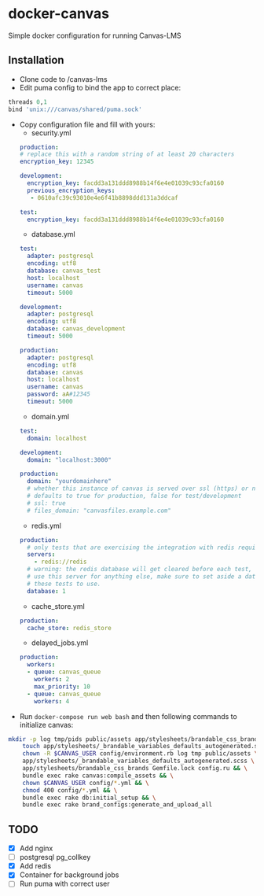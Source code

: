 # docker-canvas
Simple docker configuration for running Canvas-LMS

## Installation 
- Clone code to /canvas-lms
- Edit puma config to bind the app to correct place:
```ruby
threads 0,1
bind 'unix:///canvas/shared/puma.sock'
```
- Copy configuration file and fill with yours:
  - security.yml
  ```yaml
  production:
  # replace this with a random string of at least 20 characters
  encryption_key: 12345

  development:
    encryption_key: facdd3a131ddd8988b14f6e4e01039c93cfa0160
    previous_encryption_keys:
     - 0610afc39c93010e4e6f41b8898ddd131a3ddcaf

  test:
    encryption_key: facdd3a131ddd8988b14f6e4e01039c93cfa0160
  ```
  - database.yml
  ```yaml
  test:
    adapter: postgresql
    encoding: utf8
    database: canvas_test
    host: localhost
    username: canvas
    timeout: 5000

  development:
    adapter: postgresql
    encoding: utf8
    database: canvas_development
    timeout: 5000

  production:
    adapter: postgresql
    encoding: utf8
    database: canvas
    host: localhost
    username: canvas
    password: aA#12345
    timeout: 5000
  ```
  - domain.yml
  ```yaml
  test:
    domain: localhost

  development:
    domain: "localhost:3000"

  production:
    domain: "yourdomainhere"
    # whether this instance of canvas is served over ssl (https) or not
    # defaults to true for production, false for test/development
    # ssl: true
    # files_domain: "canvasfiles.example.com"
  ```
  - redis.yml
  ```yaml
  production:
    # only tests that are exercising the integration with redis require redis to run.
    servers:
      - redis://redis
    # warning: the redis database will get cleared before each test, so if you
    # use this server for anything else, make sure to set aside a database id for
    # these tests to use.
    database: 1
  ```
  - cache_store.yml
  ```yaml
  production:
    cache_store: redis_store
  ```
  - delayed_jobs.yml
  ```yaml
  production:
    workers:
    - queue: canvas_queue
      workers: 2
      max_priority: 10
    - queue: canvas_queue
      workers: 4
  ```
- Run `docker-compose run web bash` and then following commands to initialize canvas:
```bash
mkdir -p log tmp/pids public/assets app/stylesheets/brandable_css_brands && \
    touch app/stylesheets/_brandable_variables_defaults_autogenerated.scss && \
    chown -R $CANVAS_USER config/environment.rb log tmp public/assets \
    app/stylesheets/_brandable_variables_defaults_autogenerated.scss \
    app/stylesheets/brandable_css_brands Gemfile.lock config.ru && \
    bundle exec rake canvas:compile_assets && \
    chown $CANVAS_USER config/*.yml && \
    chmod 400 config/*.yml && \
    bundle exec rake db:initial_setup && \
    bundle exec rake brand_configs:generate_and_upload_all
```

## TODO
- [x] Add nginx
- [ ] postgresql pg_collkey
- [x] Add redis
- [x] Container for background jobs
- [ ] Run puma with correct user
